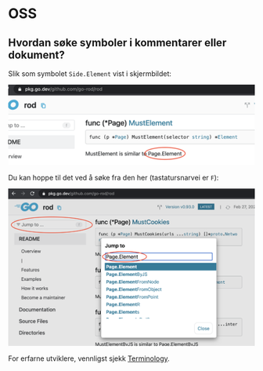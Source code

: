 # OSS

## Hvordan søke symboler i kommentarer eller dokument?

Slik som symbolet `Side.Element` vist i skjermbildet:

![Symbol-i-doc](symbol-in-doc.png)

Du kan hoppe til det ved å søke fra den her (tastatursnarvei er `F`):

![Søk-symbol-in-doc](search-symbol-in-doc.png)

For erfarne utviklere, vennligst sjekk [Terminology](https://github.com/go-rod/rod/blob/master/.github/CONTRIBUTING.md#terminology).
